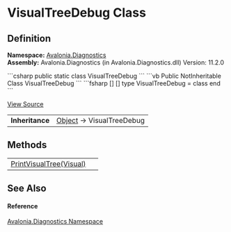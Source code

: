 # VisualTreeDebug Class




## Definition
**Namespace:** <a href="N_Avalonia_Diagnostics">Avalonia.Diagnostics</a>  
**Assembly:** Avalonia.Diagnostics (in Avalonia.Diagnostics.dll) Version: 11.2.0

<Tabs groupId="api-code-preview">
<TabItem value="csharp" label="C#">
```csharp
public static class VisualTreeDebug
```
</TabItem>
<TabItem value="vb" label="VB">
```vb
Public NotInheritable Class VisualTreeDebug
```
</TabItem>
<TabItem value="fsharp" label="F#">
```fsharp
[<AbstractClassAttribute>]
[<SealedAttribute>]
type VisualTreeDebug = class end
```
</TabItem>
</Tabs>



<a href="https://github.com/AvaloniaUI/Avalonia/tree/master/src/Avalonia.Diagnostics/Diagnostics/VisualTreeDebug.cs" title="View the source code">View Source</a>

<table>
<tr><td><strong>Inheritance</strong></td><td><a href="https://learn.microsoft.com/dotnet/api/system.object" target="_blank" rel="noopener noreferrer">Object</a>  →  VisualTreeDebug</td></tr>
</table>



## Methods
<table>
<tr>
<td><a href="M_Avalonia_Diagnostics_VisualTreeDebug_PrintVisualTree">PrintVisualTree(Visual)</a></td>
<td> </td>
</tr>
</table>

## See Also


#### Reference
<a href="N_Avalonia_Diagnostics">Avalonia.Diagnostics Namespace</a>  


